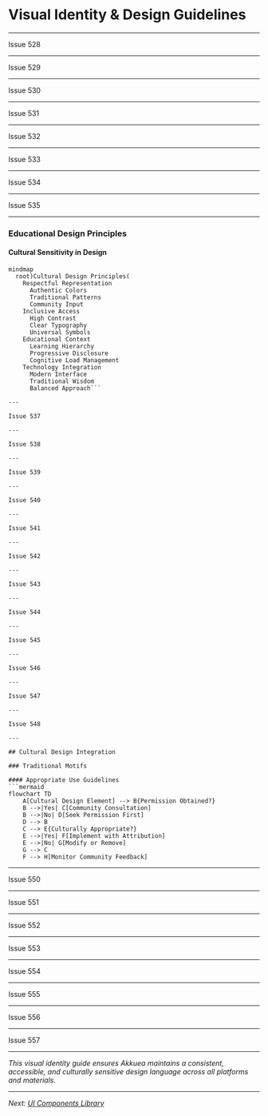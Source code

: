 # Visual Identity & Design Guidelines

---

Issue 528

---

Issue 529

---

Issue 530

---

Issue 531

---

Issue 532

---

Issue 533

---

Issue 534

---

Issue 535

---

### Educational Design Principles

#### Cultural Sensitivity in Design
```mermaid
mindmap
  root)Cultural Design Principles(
    Respectful Representation
      Authentic Colors
      Traditional Patterns
      Community Input
    Inclusive Access
      High Contrast
      Clear Typography
      Universal Symbols
    Educational Context
      Learning Hierarchy
      Progressive Disclosure
      Cognitive Load Management
    Technology Integration
      Modern Interface
      Traditional Wisdom
      Balanced Approach```

---

Issue 537

---

Issue 538

---

Issue 539

---

Issue 540

---

Issue 541

---

Issue 542

---

Issue 543

---

Issue 544

---

Issue 545

---

Issue 546

---

Issue 547

---

Issue 548

---

## Cultural Design Integration

### Traditional Motifs

#### Appropriate Use Guidelines
```mermaid
flowchart TD
    A[Cultural Design Element] --> B{Permission Obtained?}
    B -->|Yes| C[Community Consultation]
    B -->|No| D[Seek Permission First]
    D --> B
    C --> E{Culturally Appropriate?}
    E -->|Yes| F[Implement with Attribution]
    E -->|No| G[Modify or Remove]
    G --> C
    F --> H[Monitor Community Feedback]
```

---

Issue 550

---

Issue 551

---

Issue 552

---

Issue 553

---

Issue 554

---

Issue 555

---

Issue 556

---

Issue 557

---

*This visual identity guide ensures Akkuea maintains a consistent, accessible, and culturally sensitive design language across all platforms and materials.*

---

*Next: [UI Components Library](ui-components.md)*
